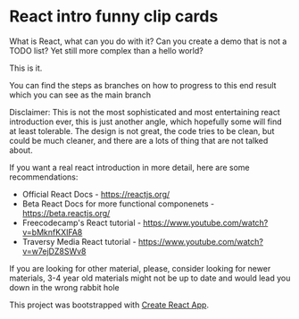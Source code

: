 # React intro funny clip cards

What is React, what can you do with it?
Can you create a demo that is not a TODO list?
Yet still more complex than a hello world?

This is it.

You can find the steps as branches on how to progress to this end result which you can see as the main branch

Disclaimer: This is not the most sophisticated and most entertaining react introduction ever, this is just another angle, which hopefully some will find at least tolerable. The design is not great, the code tries to be clean, but could be much cleaner, and there are a lots of thing that are not talked about.

If you want a real react introduction in more detail, here are some recommendations:
- Official React Docs - https://reactjs.org/
- Beta React Docs for more functional componenets - https://beta.reactjs.org/
- Freecodecamp's React tutorial - https://www.youtube.com/watch?v=bMknfKXIFA8
- Traversy Media React tutorial - https://www.youtube.com/watch?v=w7ejDZ8SWv8

If you are looking for other material, please, consider looking for newer materials, 3-4 year old materials might not be up to date and would lead you down in the wrong rabbit hole

This project was bootstrapped with [Create React App](https://github.com/facebook/create-react-app).
